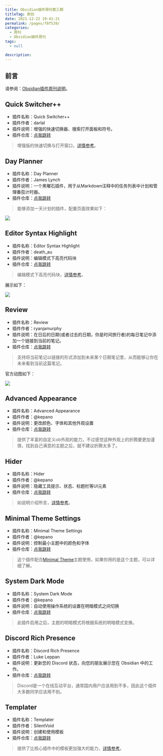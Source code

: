 ```yaml
---
title: Obsidian插件周刊第三期
titleTag: 原创
date: 2021-12-22 19:41:21
permalink: /pages/f8f539/
categories: 
  - 周刊
  - Obsidian插件周刊
tags: 
  - null

description: 
---
```


## 前言

请参阅：[Obsidian插件周刊说明](https://wiki.eryajf.net/pages/bcc523/)。

## Quick Switcher++

- 插件名称：Quick Switcher++
- 插件作者：darlal
- 插件说明：增强的快速切换器、搜索打开面板和符号。
- 插件仓库：[点我跳转](https://github.com/darlal/obsidian-switcher-plus)

> 增强版的快速切换与打开窗口，[详情参考](https://wiki.eryajf.net/pages/6ed7fe/#quick-switcher-plus)。

## Day Planner

- 插件名称：Day Planner
- 插件作者：James Lynch
- 插件说明：一个黑曜石插件，用于从Markdown注释中的任务列表中计划和管理番茄计时器。
- 插件仓库：[点我跳转](https://github.com/lynchjames/obsidian-day-planner)

> 能够添加一天计划的插件，配置页面效果如下：

![](http://t.eryajf.net/imgs/2021/12/654ca7c73c970588.png)

## Editor Syntax Highlight

- 插件名称：Editor Syntax Highlight
- 插件作者：death_au
- 插件说明：编辑模式下高亮代码块
- 插件仓库：[点我跳转](https://github.com/deathau/cm-editor-syntax-highlight-obsidian)

> 编辑模式下高亮代码块，[详情参考](https://wiki.eryajf.net/pages/6ed7fe/#cm-editor-syntax-highlight-obsidian)。

展示如下：

![](http://t.eryajf.net/imgs/2021/12/d4bb0114e23fc832.png)

## Review

- 插件名称：Review
- 插件作者：ryanjamurphy
- 插件说明：在日后的日期(或者过去的日期，你是时间旅行者)的每日笔记中添加一个链接到当前的笔记。
- 插件仓库：[点我跳转](https://github.com/ryanjamurphy/review-obsidian)

> 支持将当前笔记以链接的形式添加到未来某个日期笔记里，从而能够让你在未来看到当前这篇笔记。

官方动图如下：

![](http://t.eryajf.net/imgs/2021/12/ff439f85c2f7250a.gif)

## Advanced Appearance

- 插件名称：Advanced Appearance
- 插件作者：@kepano
- 插件说明：更改颜色、字体和其他外观设置
- 插件仓库：[点我跳转](https://github.com/kepano/obsidian-advanced-appearance)

> 提供了丰富的自定义ob外观的能力，不过感觉这种外观上的折腾要更加谨慎，找到自己满意的主题之后，就不建议折腾太多了。

## Hider

- 插件名称：Hider
- 插件作者：@kepano
- 插件说明：隐藏工具提示、状态、标题栏等UI元素
- 插件仓库：[点我跳转](https://github.com/kepano/obsidian-hider)

> 如说明介绍所言，[详情参考](https://wiki.eryajf.net/pages/6ed7fe/#hider)。


## Minimal Theme Settings

- 插件名称：Minimal Theme Settings
- 插件作者：@kepano
- 插件说明：控制最小主题中的颜色和字体
- 插件仓库：[点我跳转](https://github.com/kepano/obsidian-minimal-settings)

> 这个插件配合[Minimal Theme](https://github.com/kepano/obsidian-minimal)主题使用，如果你用的是这个主题，可以详细了解。

## System Dark Mode

- 插件名称：System Dark Mode
- 插件作者：@kepano
- 插件说明：自动使用操作系统的设置在明暗模式之间切换
- 插件仓库：[点我跳转](https://github.com/kepano/obsidian-system-dark-mode)

> 此插件启用之后，主题的明暗模式将根据系统的明暗模式变换。

## Discord Rich Presence

- 插件名称：Discord Rich Presence
- 插件作者：Luke Leppan
- 插件说明：更新您的 Discord 状态，向您的朋友展示您在 Obsidian 中的工作。
- 插件仓库：[点我跳转](https://github.com/lukeleppan/obsidian-discordrpc)

> Discord是一个在线互动平台，通常国内用户应该用到不多，因此这个插件大多数同学应该用不到。

## Templater

- 插件名称：Templater
- 插件作者：SilentVoid
- 插件说明：创建和使用模板
- 插件仓库：[点我跳转](https://github.com/SilentVoid13/Templater)
	
> 提供了比核心插件中的模板更加强大的能力，[详情参考](https://wiki.eryajf.net/pages/6ed7fe/#templater)。